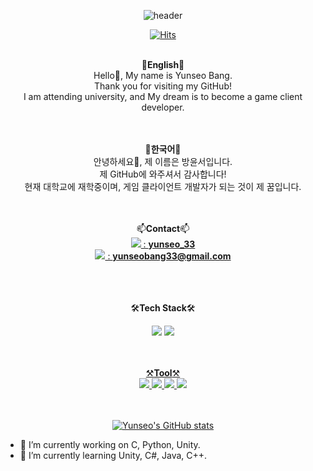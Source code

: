 <div align="center">
  
  ![header](https://capsule-render.vercel.app/api?type=waving&color=auto&height=250&section=header&animation=fadeIn&text=Hello&fontSize=90&fontColor=000000&desc=Welcome%20to%20Yunseo's%20GitHub!&descSize=15&descAlign=53.5&descAlignY=65)
  
  [![Hits](https://hits.seeyoufarm.com/api/count/incr/badge.svg?url=https%3A%2F%2Fgithub.com%2FBangYunseo&count_bg=%2379C83D&title_bg=%23555555&icon=adblock.svg&icon_color=%23E7E7E7&title=hits%21&edge_flat=false)](https://github.com/BangYunseo)
 <br/>
 <br/>
 
 💙**English**💙  <br/>
  Hello👋, My name is Yunseo Bang.<br/>
 Thank you for visiting my GitHub! <br/>
 I am attending university, and My dream is to become a game client developer.
 <br/> <br/> <br/>
 
 💛**한국어**💛 <br/>
안녕하세요👋, 제 이름은 방윤서입니다.<br/>
제 GitHub에 와주셔서 감사합니다! <br/>
 현재 대학교에 재학중이며, 게임 클라이언트 개발자가 되는 것이 제 꿈입니다.
 <br/> <br/> <br/>

📫**Contact**📫 <br/>
<a href="https://discord.com/" target="_blank"><img src="https://img.shields.io/badge/Discord-5865F2?style=flat-square&logo=Discord&logoColor=white"/> : **yunseo_33** <br/>
<a href="https://mail.google.com/" target="_blank"><img src="https://img.shields.io/badge/Gmail-EA4335?style=flat-square&logo=Gmail&logoColor=white"/> : **yunseobang33@gmail.com** <br/>
 <br/> <br/> <br/>

🛠**Tech Stack**🛠<br/>

<img src="https://img.shields.io/badge/C-A8B9CC?style=flat-square&logo=C&logoColor=white"/> 
<a href="https://www.python.org/" target="_blank"><img src="https://img.shields.io/badge/Python-3776AB?style=flat-square&logo=Python&logoColor=white"/> 
<br/><br/><br/>


⚒**Tool**⚒<br/>
<a href="https://visualstudio.microsoft.com/ko/vs/whatsnew/" target="_blank"><img src="https://img.shields.io/badge/Visual Studio-5C2D91?style=flat-square&logo=Visual Studio&logoColor=white"/> 
<a href="https://code.visualstudio.com/" target="_blank"><img src="https://img.shields.io/badge/Visual Studio Code-007ACC?style=flat-square&logo=Visual Studio Code&logoColor=white"/>
<a href="https://unity.com/" target="_blank"><img src="https://img.shields.io/badge/Unity-000000?style=flat-square&logo=Unity&logoColor=white"/>
<a href="https://www.eclipse.org/downloads/" target="_blank"><img src="https://img.shields.io/badge/Eclipse IDE-2C2255?style=flat-square&logo=Eclipse IDE&logoColor=white"/>
<br/><br/><br/>


[![Yunseo's GitHub stats](https://github-readme-stats.vercel.app/api?username=BangYunseo&show_icons=true&theme=synthwave)](https://github.com/BangYunseo/github-readme-stats)<br/>

</div>


  - 🔭 I’m currently working on C, Python, Unity.   
  - 🌱 I’m currently learning Unity, C#, Java, C++.   


